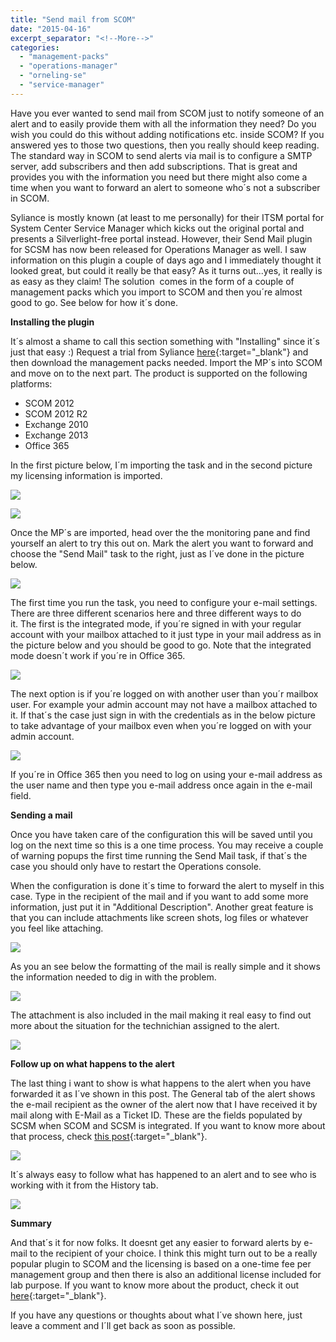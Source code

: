 ```yaml
---
title: "Send mail from SCOM"
date: "2015-04-16"
excerpt_separator: "<!--More-->"
categories: 
  - "management-packs"
  - "operations-manager"
  - "orneling-se"
  - "service-manager"
---
```


Have you ever wanted to send mail from SCOM just to notify someone of an alert and to easily provide them with all the information they need? Do you wish you could do this without adding notifications etc. inside SCOM? If you answered yes to those two questions, then you really should keep reading. The standard way in SCOM to send alerts via mail is to configure a SMTP server, add subscribers and then add subscriptions. That is great and provides you with the information you need but there might also come a time when you want to forward an alert to someone who´s not a subscriber in SCOM.
<!--More-->
Syliance is mostly known (at least to me personally) for their ITSM portal for System Center Service Manager which kicks out the original portal and presents a Silverlight-free portal instead. However, their Send Mail plugin for SCSM has now been released for Operations Manager as well. I saw information on this plugin a couple of days ago and I immediately thought it looked great, but could it really be that easy? As it turns out...yes, it really is as easy as they claim! The solution  comes in the form of a couple of management packs which you import to SCOM and then you´re almost good to go. See below for how it´s done.

**Installing the plugin**

It´s almost a shame to call this section something with "Installing" since it´s just that easy :) Request a trial from Syliance [here](http://www.syliance.com/marketplace/syliance-send-mail-for-scom/syliance-send-mail-for-system-center-operations-manager-free-trial/){:target="_blank"} and then download the management packs needed. Import the MP´s into SCOM and move on to the next part. The product is supported on the following platforms:

- SCOM 2012
- SCOM 2012 R2
- Exchange 2010
- Exchange 2013
- Office 365

In the first picture below, I´m importing the task and in the second picture my licensing information is imported.

![](https://blog.orneling.se/assets/images/2015/04/041415_1346_Sendmailfro1.png)

![](https://blog.orneling.se/assets/images/2015/04/041415_1346_Sendmailfro2.png)

Once the MP´s are imported, head over the the monitoring pane and find yourself an alert to try this out on. Mark the alert you want to forward and choose the "Send Mail" task to the right, just as I´ve done in the picture below.

![](https://blog.orneling.se/assets/images/2015/04/4.jpg)

The first time you run the task, you need to configure your e-mail settings. There are three different scenarios here and three different ways to do it. The first is the integrated mode, if you´re signed in with your regular account with your mailbox attached to it just type in your mail address as in the picture below and you should be good to go. Note that the integrated mode doesn´t work if you´re in Office 365.

![](https://blog.orneling.se/assets/images/2015/04/041415_1346_Sendmailfro3.png) 

The next option is if you´re logged on with another user than you´r mailbox user. For example your admin account may not have a mailbox attached to it. If that´s the case just sign in with the credentials as in the below picture to take advantage of your mailbox even when you´re logged on with your admin account.

![](https://blog.orneling.se/assets/images/2015/04/041415_1346_Sendmailfro4.png)

If you´re in Office 365 then you need to log on using your e-mail address as the user name and then type you e-mail address once again in the e-mail field.

**Sending a mail**

Once you have taken care of the configuration this will be saved until you log on the next time so this is a one time process. You may receive a couple of warning popups the first time running the Send Mail task, if that´s the case you should only have to restart the Operations console.

When the configuration is done it´s time to forward the alert to myself in this case. Type in the recipient of the mail and if you want to add some more information, just put it in "Additional Description". Another great feature is that you can include attachments like screen shots, log files or whatever you feel like attaching.

![](https://blog.orneling.se/assets/images/2015/04/041415_1346_Sendmailfro5.png) 

As you an see below the formatting of the mail is really simple and it shows the information needed to dig in with the problem. 

![](https://blog.orneling.se/assets/images/2015/04/2.jpg)

The attachment is also included in the mail making it real easy to find out more about the situation for the technichian assigned to the alert.

![](https://blog.orneling.se/assets/images/2015/04/041415_1346_Sendmailfro7.png)

**Follow up on what happens to the alert**

The last thing i want to show is what happens to the alert when you have forwarded it as I´ve shown in this post. The General tab of the alert shows the e-mail recipient as the owner of the alert now that I have received it by mail along with E-Mail as a Ticket ID. These are the fields populated by SCSM when SCOM and SCSM is integrated. If you want to know more about that process, check [this post](https://blog.orneling.se/2013/05/connecting-operations-manager-to-service-manager){:target="_blank"}.

![](https://blog.orneling.se/assets/images/2015/04/3.jpg)

It´s always easy to follow what has happened to an alert and to see who is working with it from the History tab.

![](https://blog.orneling.se/assets/images/2015/04/1.jpg)

**Summary**

And that´s it for now folks. It doesnt get any easier to forward alerts by e-mail to the recipient of your choice. I think this might turn out to be a really popular plugin to SCOM and the licensing is based on a one-time fee per management group and then there is also an additional license included for lab purpose. If you want to know more about the product, check it out [here](http://www.syliance.com/marketplace/syliance-send-mail-for-scom/){:target="_blank"}.

If you have any questions or thoughts about what I´ve shown here, just leave a comment and I´ll get back as soon as possible.